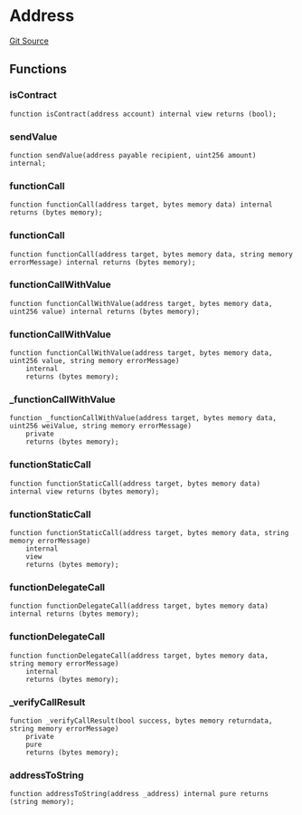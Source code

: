 # Address
[Git Source](https://github.com/KlimaDAO/klimadao-solidity/blob/b4fb0f4685d5fe4c80ffc162389dfe0abdfe9f39/src/protocol/staking/regular/KlimaStakingDistributor_v4.sol)


## Functions
### isContract


```solidity
function isContract(address account) internal view returns (bool);
```

### sendValue


```solidity
function sendValue(address payable recipient, uint256 amount) internal;
```

### functionCall


```solidity
function functionCall(address target, bytes memory data) internal returns (bytes memory);
```

### functionCall


```solidity
function functionCall(address target, bytes memory data, string memory errorMessage) internal returns (bytes memory);
```

### functionCallWithValue


```solidity
function functionCallWithValue(address target, bytes memory data, uint256 value) internal returns (bytes memory);
```

### functionCallWithValue


```solidity
function functionCallWithValue(address target, bytes memory data, uint256 value, string memory errorMessage)
    internal
    returns (bytes memory);
```

### _functionCallWithValue


```solidity
function _functionCallWithValue(address target, bytes memory data, uint256 weiValue, string memory errorMessage)
    private
    returns (bytes memory);
```

### functionStaticCall


```solidity
function functionStaticCall(address target, bytes memory data) internal view returns (bytes memory);
```

### functionStaticCall


```solidity
function functionStaticCall(address target, bytes memory data, string memory errorMessage)
    internal
    view
    returns (bytes memory);
```

### functionDelegateCall


```solidity
function functionDelegateCall(address target, bytes memory data) internal returns (bytes memory);
```

### functionDelegateCall


```solidity
function functionDelegateCall(address target, bytes memory data, string memory errorMessage)
    internal
    returns (bytes memory);
```

### _verifyCallResult


```solidity
function _verifyCallResult(bool success, bytes memory returndata, string memory errorMessage)
    private
    pure
    returns (bytes memory);
```

### addressToString


```solidity
function addressToString(address _address) internal pure returns (string memory);
```

